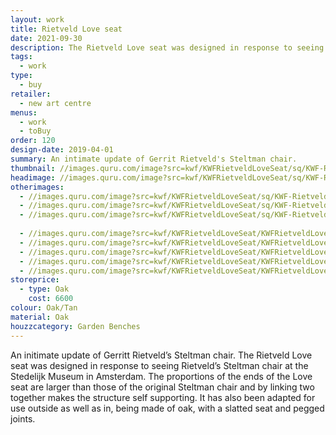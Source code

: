```yaml
---
layout: work
title: Rietveld Love seat
date: 2021-09-30
description: The Rietveld Love seat was designed in response to seeing his Steltman chair at the Stedelijk Museum in Amsterdam. 10% bigger than the original this makes a unique, intimate garden seat or bench.
tags:
  - work
type:
  - buy
retailer:
  - new art centre
menus:
  - work
  - toBuy
order: 120
design-date: 2019-04-01
summary: An intimate update of Gerrit Rietveld's Steltman chair.
thumbnail: //images.quru.com/image?src=kwf/KWFRietveldLoveSeat/sq/KWF-RietveldLoveSeat-WL34sq.jpg&width=175&height=175
headimage: //images.quru.com/image?src=kwf/KWFRietveldLoveSeat/sq/KWF-RietveldLoveSeat-WF18sq.jpg
otherimages:
  - //images.quru.com/image?src=kwf/KWFRietveldLoveSeat/sq/KWF-RietveldLoveSeat-WFsq.jpg
  - //images.quru.com/image?src=kwf/KWFRietveldLoveSeat/sq/KWF-RietveldLoveSeat-WL34sq.jpg
  - //images.quru.com/image?src=kwf/KWFRietveldLoveSeat/sq/KWF-RietveldLoveSeat-WF18sq2.jpg
  
  - //images.quru.com/image?src=kwf/KWFRietveldLoveSeat/KWFRietveldLoveSeatModelled.jpg
  - //images.quru.com/image?src=kwf/KWFRietveldLoveSeat/KWFRietveldLoveSeatArmDetail.jpg
  - //images.quru.com/image?src=kwf/KWFRietveldLoveSeat/KWFRietveldLoveSeatBackDetail.jpg
  - //images.quru.com/image?src=kwf/KWFRietveldLoveSeat/KWFRietveldLoveSeatJointDetail.jpg
  - //images.quru.com/image?src=kwf/KWFRietveldLoveSeat/KWFRietveldLoveSeatAtNewArtCentre.jpg
storeprice:
  - type: Oak
    cost: 6600
colour: Oak/Tan
material: Oak
houzzcategory: Garden Benches
---
```


An initimate update of Gerritt Rietveld&rsquo;s Steltman chair. The Rietveld Love seat was designed in response to seeing Rietveld&rsquo;s Steltman chair at the Stedelijk Museum in Amsterdam. The proportions of the ends of the Love seat are larger than those of the original Steltman chair and by linking two together makes the structure self supporting. It has also been adapted for use outside as well as in, being made of oak, with a slatted seat and pegged joints.
